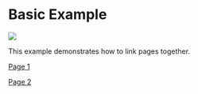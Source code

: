 # Basic Example

![](https://images.unsplash.com/photo-1581888227599-779811939961?ixlib=rb-1.2.1&ixid=eyJhcHBfaWQiOjEyMDd9&auto=format&fit=crop&w=800&h=500&q=80)

This example demonstrates how to link pages together.

<a class="page" href="Page 1.md">Page 1</a>

<a class="page" href="Page 2.md">Page 2</a>
